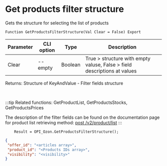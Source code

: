 ﻿---
sidebar_position: 23
---

# Get products filter structure
 Gets the structure for selecting the list of products



`Function GetProductsFilterStructure(Val Clear = False) Export`

  | Parameter | CLI option | Type | Description |
  |-|-|-|-|
  | Clear | --empty | Boolean | True > structure with empty valuse, False > field descriptions at values |

  
  Returns:  Structure of KeyAndValue - Filter fields structure

<br/>

:::tip
Related functions: GetProductList, GetProductsStocks, GetProductsPrices

 The description of the filter fields can be found on the documentation page for product list retrieving method: [post /v2/product/list](https://docs.ozon.ru/api/seller/#operation/ProductAPI_GetProductList)
:::
<br/>


```bsl title="Code example"
    Result = OPI_Ozon.GetProductsFilterStructure();
```
 



```json title="Result"
{
 "offer_id": "<articles array>",
 "product_id": "<Products IDs array>",
 "visibility": "<visibility>"
}
```
